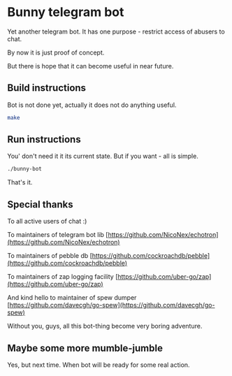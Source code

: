 # Bunny telegram bot

Yet another telegram bot. It has one purpose - restrict access of abusers to chat.

By now it is just proof of concept.

But there is hope that it can become useful in near future.

## Build instructions

Bot is not done yet, actually it does not do anything useful.

```bash
make
```

## Run instructions

You' don't need it it its current state. But if you want - all is simple.

```bash
./bunny-bot
```

That's it.

## Special thanks

To all active users of chat :)

To maintainers of telegram bot lib [https://github.com/NicoNex/echotron](https://github.com/NicoNex/echotron)

To maintainers of pebble db [https://github.com/cockroachdb/pebble](https://github.com/cockroachdb/pebble)

To maintainers of zap logging facility [https://github.com/uber-go/zap](https://github.com/uber-go/zap)

And kind hello to maintainer of spew dumper [https://github.com/davecgh/go-spew](https://github.com/davecgh/go-spew)

Without you, guys, all this bot-thing become very boring adventure.

## Maybe some more mumble-jumble

Yes, but next time. When bot will be ready for some real action.

